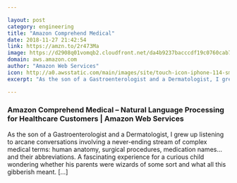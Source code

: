 ```yaml
---

layout: post
category: engineering
title: "Amazon Comprehend Medical"
date: 2018-11-27 21:42:54
link: https://amzn.to/2r473Ma
image: https://d2908q01vomqb2.cloudfront.net/da4b9237bacccdf19c0760cab7aec4a8359010b0/2018/11/18/juliensimon-comprehendmedical-1.png
domain: aws.amazon.com
author: "Amazon Web Services"
icon: http://a0.awsstatic.com/main/images/site/touch-icon-iphone-114-smile.png
excerpt: "As the son of a Gastroenterologist and a Dermatologist, I grew up listening to arcane conversations involving a never-ending stream of complex medical terms: human anatomy, surgical procedures, medication names… and their abbreviations. A fascinating experience for a curious child wondering whether his parents were wizards of some sort and what all this gibberish meant. […]"

---
```


### Amazon Comprehend Medical – Natural Language Processing for Healthcare Customers | Amazon Web Services

As the son of a Gastroenterologist and a Dermatologist, I grew up listening to arcane conversations involving a never-ending stream of complex medical terms: human anatomy, surgical procedures, medication names… and their abbreviations. A fascinating experience for a curious child wondering whether his parents were wizards of some sort and what all this gibberish meant. […]